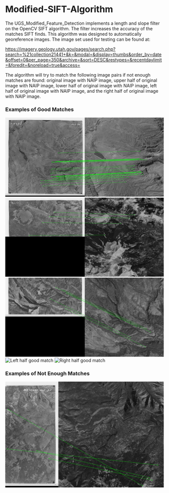 # Modified-SIFT-Algorithm

The UGS_Modified_Feature_Detection implements a length and slope filter on the OpenCV SIFT algorithm. The filter increases the accuracy of the matches SIFT finds. This algorithm was designed to automatically georeference images. The image set used for testing can be found at: 

https://imagery.geology.utah.gov/pages/search.php?search=%21collection21441+&k=&modal=&display=thumbs&order_by=date&offset=0&per_page=350&archive=&sort=DESC&restypes=&recentdaylimit=&foredit=&noreload=true&access=

The algorithm will try to match the following image pairs if not enough matches are found: original image with NAIP image, upper half of original image with NAIP image, lower half of original image with NAIP image, left half of original image with NAIP image, and the right half of original image with NAIP image. 

### Examples of Good Matches
![Full good match](Photos/244089_38.6946_-109.3414.jpg)
![Upper half good match](Photos/244041_38.478_-109.224_upper_half.jpg)
![Lower half good match](Photos/244220_38.3541_-109.1165_lower_half.jpg)
![Left half good match]()
![Right half good match]()

### Examples of Not Enough Matches
![Bad Match](Photos/244065_38.596_-109.2282_right_half.jpg)
